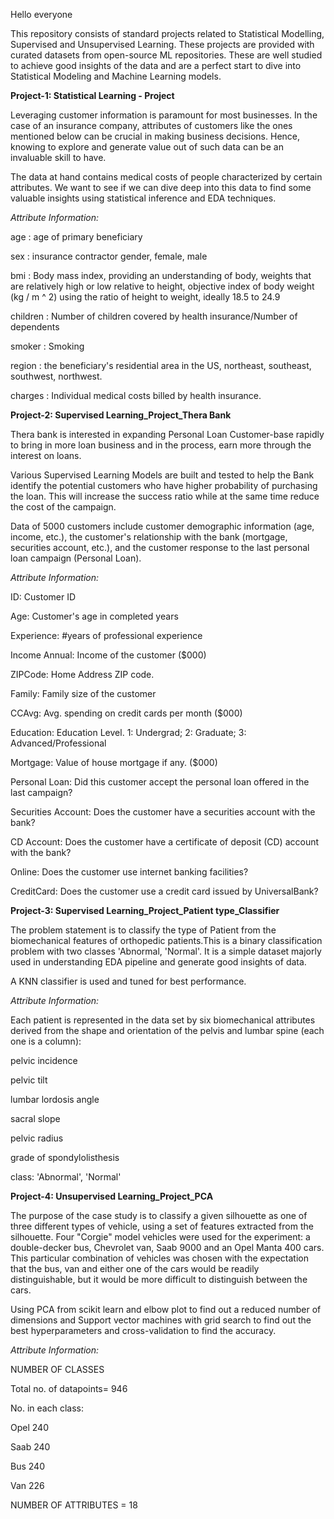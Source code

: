 Hello everyone

This repository consists of standard projects related to Statistical Modelling, Supervised and Unsupervised Learning. These projects are provided with curated datasets from open-source ML repositories. These are well studied to achieve good insights of the data and are a perfect start to dive into Statistical Modeling and Machine Learning models.

**Project-1:  Statistical Learning - Project**

Leveraging customer information is paramount for most businesses. In the case of an insurance company, attributes of customers like the ones mentioned below can be crucial in making business decisions. Hence, knowing to explore and generate value out of such data can be an invaluable skill to have.

The data at hand contains medical costs of people characterized by certain attributes. We want to see if we can dive deep into this data to find some valuable insights using statistical inference and EDA techniques.

*Attribute Information:*

age : age of primary beneficiary                                                                                                                                                                                              

sex : insurance contractor gender, female, male

bmi : Body mass index, providing an understanding of body, weights that are relatively high or low relative to height, objective index of body weight (kg / m ^ 2) using  the ratio of height to weight, ideally 18.5 to 24.9

children : Number of children covered by health insurance/Number of dependents

smoker : Smoking

region : the beneficiary's residential area in the US, northeast, southeast, southwest, northwest.

charges : Individual medical costs billed by health insurance.

**Project-2: Supervised Learning_Project_Thera Bank**

Thera bank is interested in expanding Personal Loan Customer-base rapidly to bring in more loan business and in the process, earn more through the interest on loans. 

Various Supervised Learning Models are built and tested to help the Bank identify the potential customers who have higher probability of purchasing the loan. This will increase the success ratio while at the same time reduce the cost of the campaign.

Data of 5000 customers include customer demographic information (age, income, etc.), the customer's relationship with the bank (mortgage, securities account, etc.), and the customer response to the last personal loan campaign (Personal Loan).

_Attribute Information:_

ID: Customer ID	

Age: Customer's age in completed years

Experience: #years of professional experience

Income	Annual: Income of the customer ($000)

ZIPCode: Home Address ZIP code.

Family: Family size of the customer

CCAvg: Avg. spending on credit cards per month ($000)

Education: Education Level. 1: Undergrad; 2: Graduate; 3: Advanced/Professional

Mortgage: Value of house mortgage if any. ($000)

Personal Loan: Did this customer accept the personal loan offered in the last campaign?

Securities Account: Does the customer have a securities account with the bank?

CD Account: Does the customer have a certificate of deposit (CD) account with the bank?

Online: Does the customer use internet banking facilities?

CreditCard: Does the customer use a credit card issued by UniversalBank?


**Project-3: Supervised Learning_Project_Patient type_Classifier**

The problem statement is to classify the type of Patient from the biomechanical features of orthopedic patients.This is a binary classification problem with two classes 'Abnormal, 'Normal'. It is a simple dataset majorly used in understanding EDA pipeline and generate good insights of data. 

A KNN classifier is used and tuned for best performance.

_Attribute Information:_

Each patient is represented in the data set by six biomechanical attributes derived from the shape and orientation of the pelvis and lumbar spine (each one is a column):

pelvic incidence

pelvic tilt

lumbar lordosis angle

sacral slope

pelvic radius

grade of spondylolisthesis

class: 'Abnormal', 'Normal'


**Project-4: Unsupervised Learning_Project_PCA**

The purpose of the case study is to classify a given silhouette as one of three different types of vehicle, using a set of features extracted from the silhouette. Four "Corgie" model vehicles were used for the experiment: a double-decker bus, Chevrolet van, Saab 9000 and an Opel Manta 400 cars. This particular combination of vehicles was chosen with the expectation that the bus, van and either one of the cars would be readily distinguishable, but it would be more difficult to distinguish between the cars.

Using PCA from scikit learn and elbow plot to find out a reduced number of dimensions and Support vector machines with grid search to find out the best hyperparameters and cross-validation to find the accuracy.

_Attribute Information:_

NUMBER OF CLASSES

Total no. of datapoints= 946

No. in each class:

Opel 240

Saab 240

Bus  240

Van  226

NUMBER OF ATTRIBUTES = 18

